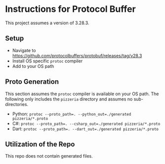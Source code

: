 # Instructions for Protocol Buffer

This project assumes a version of 3.28.3.

## Setup

- Navigate to https://github.com/protocolbuffers/protobuf/releases/tag/v28.3
- Install OS specific `protoc` compiler
- Add to your OS path

## Proto Generation

This section assumes the `protoc` compiler is available on your OS path. The following only includes the `pizzeria` directory and assumes no sub-directories.

- Python: `protoc --proto_path=. --python_out=./generated pizzeria/*.proto`
- C#: `protoc --proto_path=. --csharp_out=./generated pizzeria/*.proto`
- Dart: `protoc --proto_path=. --dart_out=./generated pizzeria/*.proto`

## Utilization of the Repo

This repo does not contain generated files. 
